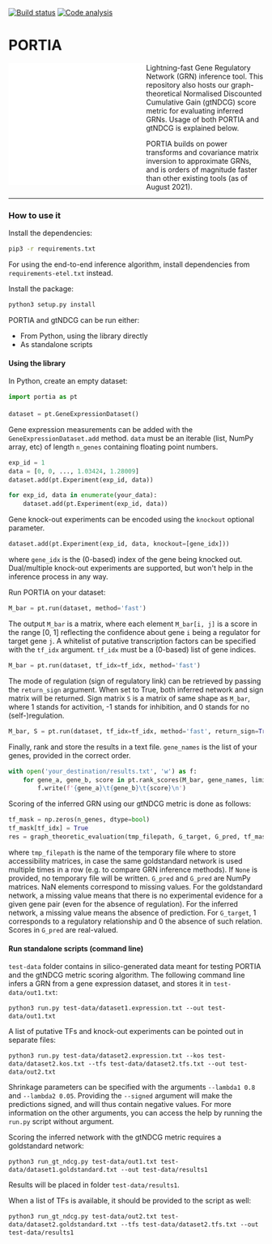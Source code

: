 [![Build status](https://github.com/AntoinePassemiers/PORTIA/actions/workflows/build.yml/badge.svg)](https://github.com/AntoinePassemiers/PORTIA/actions?query=build)
[![Code analysis](https://github.com/AntoinePassemiers/PORTIA/actions/workflows/analysis.yml/badge.svg)](https://github.com/AntoinePassemiers/PORTIA/actions?query=analysis)

# PORTIA

<img align="left" src="docs/imgs/portia.svg" />

Lightning-fast Gene Regulatory Network (GRN) inference tool.
This repository also hosts our graph-theoretical Normalised Discounted Cumulative Gain (gtNDCG) score metric for evaluating inferred GRNs. Usage of both PORTIA and gtNDCG is explained below.

PORTIA builds on power transforms and covariance matrix inversion to approximate GRNs, and is orders of magnitude faster than other existing tools (as of August 2021).

---

### How to use it

Install the dependencies:

```bash
pip3 -r requirements.txt
```

For using the end-to-end inference algorithm, install dependencies from `requirements-etel.txt` instead.

Install the package:

```bash
python3 setup.py install
```

PORTIA and gtNDCG can be run either:
- From Python, using the library directly
- As standalone scripts

#### Using the library

In Python, create an empty dataset:

```python
import portia as pt

dataset = pt.GeneExpressionDataset()
```

Gene expression measurements can be added with the `GeneExpressionDataset.add` method. `data` must be an iterable (list, NumPy array, etc) of length `n_genes` containing floating point numbers.

```python
exp_id = 1
data = [0, 0, ..., 1.03424, 1.28009]
dataset.add(pt.Experiment(exp_id, data))
```

```python
for exp_id, data in enumerate(your_data):
    dataset.add(pt.Experiment(exp_id, data))
```

Gene knock-out experiments can be encoded using the `knockout` optional parameter.

```python
dataset.add(pt.Experiment(exp_id, data, knockout=[gene_idx]))
```

where `gene_idx` is the (0-based) index of the gene being knocked out. Dual/multiple knock-out experiments are supported, but won't help in the inference process in any way.

Run PORTIA on your dataset:

```python
M_bar = pt.run(dataset, method='fast')
```

The output `M_bar` is a matrix, where each element `M_bar[i, j]` is a score in the range [0, 1] reflecting the confidence about gene `i` being a regulator for target gene `j`. A whitelist of putative transcription factors can be specified with the `tf_idx` argument. `tf_idx` must be a (0-based) list of gene indices.

```python
M_bar = pt.run(dataset, tf_idx=tf_idx, method='fast')
```

The mode of regulation (sign of regulatory link) can be retrieved by passing the `return_sign` argument. When set to True, both inferred network and sign matrix will be returned. Sign matrix `S` is a matrix of same shape as `M_bar`, where 1 stands for activition, -1 stands for inhibition, and 0 stands for no (self-)regulation.

```python
M_bar, S = pt.run(dataset, tf_idx=tf_idx, method='fast', return_sign=True)
```

Finally, rank and store the results in a text file. `gene_names` is the list of your genes, provided in the correct order.

```python
with open('your_destination/results.txt', 'w') as f:
    for gene_a, gene_b, score in pt.rank_scores(M_bar, gene_names, limit=10000):
        f.write(f'{gene_a}\t{gene_b}\t{score}\n')
```

Scoring of the inferred GRN using our gtNDCG metric is done as follows:
```python
tf_mask = np.zeros(n_genes, dtype=bool)
tf_mask[tf_idx] = True
res = graph_theoretic_evaluation(tmp_filepath, G_target, G_pred, tf_mask=tf_mask)
```

where `tmp_filepath` is the name of the temporary file where to store accessibility matrices, in case the same goldstandard network is used multiple times in a row (e.g. to compare GRN inference methods). If `None` is provided, no temporary file will be written. `G_pred` and `G_pred` are NumPy matrices. NaN elements correspond to missing values. For the goldstandard network, a missing value means that there is no experimental evidence for a given gene pair (even for the absence of regulation). For the inferred network, a missing value means the absence of prediction. For `G_target`, 1 corresponds to a regulatory relationship and 0 the absence of such relation. Scores in `G_pred` are real-valued.

#### Run standalone scripts (command line)

`test-data` folder contains in silico-generated data meant for testing PORTIA and the gtNDCG metric scoring algorithm. The following command line infers a GRN from a gene expression dataset, and stores it in `test-data/out1.txt`:
```
python3 run.py test-data/dataset1.expression.txt --out test-data/out1.txt
```

A list of putative TFs and knock-out experiments can be pointed out in separate files:
```
python3 run.py test-data/dataset2.expression.txt --kos test-data/dataset2.kos.txt --tfs test-data/dataset2.tfs.txt --out test-data/out2.txt
```

Shrinkage parameters can be specified with the arguments `--lambda1 0.8` and `--lambda2 0.05`. Providing the `--signed` argument will make the predictions signed, and will thus contain negative values. For more information on the other arguments, you can access the help by running the `run.py` script without argument.

Scoring the inferred network with the gtNDCG metric requires a goldstandard network:

```
python3 run_gt_ndcg.py test-data/out1.txt test-data/dataset1.goldstandard.txt --out test-data/results1
```

Results will be placed in folder `test-data/results1`.

When a list of TFs is available, it should be provided to the script as well:
```
python3 run_gt_ndcg.py test-data/out2.txt test-data/dataset2.goldstandard.txt --tfs test-data/dataset2.tfs.txt --out test-data/results1
```
